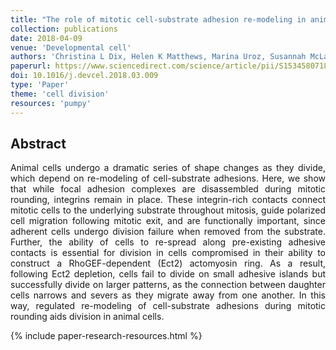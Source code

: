 ```yaml
---
title: "The role of mitotic cell-substrate adhesion re-modeling in animal cell division"
collection: publications
date: 2018-04-09
venue: 'Developmental cell'
authors: 'Christina L Dix, Helen K Matthews, Marina Uroz, Susannah McLaren, Lucie Wolf, Nicholas Heatley, Zaw Win, Pedro Almada, Ricardo Henriques, Michael Boutros, Xavier Trepat, Buzz Baum'
paperurl: https://www.sciencedirect.com/science/article/pii/S1534580718301965
doi: 10.1016/j.devcel.2018.03.009
type: 'Paper'
theme: 'cell division'
resources: 'pumpy'
---
```


<h2> Abstract </h2>
<p align= "justify">
Animal cells undergo a dramatic series of shape changes as they divide, which depend on re-modeling of cell-substrate adhesions. Here, we show that while focal adhesion complexes are disassembled during mitotic rounding, integrins remain in place. These integrin-rich contacts connect mitotic cells to the underlying substrate throughout mitosis, guide polarized cell migration following mitotic exit, and are functionally important, since adherent cells undergo division failure when removed from the substrate. Further, the ability of cells to re-spread along pre-existing adhesive contacts is essential for division in cells compromised in their ability to construct a RhoGEF-dependent (Ect2) actomyosin ring. As a result, following Ect2 depletion, cells fail to divide on small adhesive islands but successfully divide on larger patterns, as the connection between daughter cells narrows and severs as they migrate away from one another. In this way, regulated re-modeling of cell-substrate adhesions during mitotic rounding aids division in animal cells.

{% include paper-research-resources.html %}
